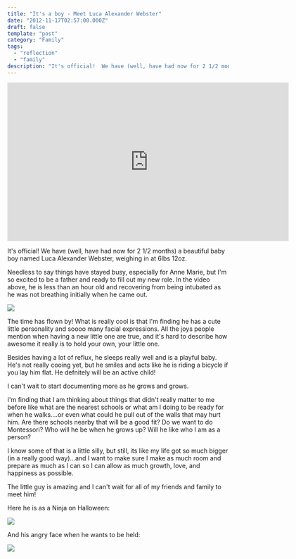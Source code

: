 ```yaml
---
title: "It's a boy - Meet Luca Alexander Webster"
date: "2012-11-17T02:57:00.000Z"
draft: false
template: "post"
category: "Family"
tags:
  - "reflection"
  - "family"
description: "It's official!  We have (well, have had now for 2 1/2 months) a beautiful baby boy named Luca Alexander Webster, weighing in at 6lbs 12oz."
---
```


<iframe width="640" height="360" src="http://www.youtube.com/embed/Tkl44xazDYI" frameborder="0" allowfullscreen></iframe>

It's official!  We have (well, have had now for 2 1/2 months) a beautiful baby boy named Luca Alexander Webster, weighing in at 6lbs 12oz.

Needless to say things have stayed busy, especially for Anne Marie, but I'm so excited to be a father and ready to fill out my new role.  In the video above, he is less than an hour old and recovering from being intubated as he was not breathing initially when he came out.


![](http://farm9.staticflickr.com/8066/8191478409_fdebb0feb8.jpg)

The time has flown by!  What is really cool is that I'm finding he has a cute little personality and soooo many facial expressions. All the joys people mention when having a new little one are true, and it's hard to describe how awesome it really is to hold your own, your little one.

Besides having a lot of reflux, he sleeps really well and is a playful baby. He's not really cooing yet, but he smiles and acts like he is riding a bicycle if you lay him flat.  He defnitely will be an active child!

I can't wait to start documenting more as he grows and grows.

I'm finding that I am thinking about things that didn't really matter to me before like what are the nearest schools or what am I doing to be ready for when he walks....or even what could he pull out of the walls that may hurt him.  Are there schools nearby that will be a good fit? Do we want to do Montessori?  Who will he be when he grows up?  Will he like who I am as a person?

I know some of that is a little silly, but still, its like my life got so much bigger (in a really good way)...and I want to make sure I make as much room and prepare as much as I can so I can allow as much growth, love, and happiness as possible.

The little guy is amazing and I can't wait for all of my friends and family to meet him!


Here he is as a Ninja on Halloween:

![](http://farm9.staticflickr.com/8463/8143704874_5b6f6c8f07.jpg)

And his angry face when he wants to be held:

![](http://farm9.staticflickr.com/8070/8198046318_87cf556c8f.jpg)


